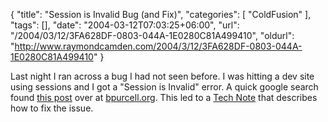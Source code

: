 {
	"title": "Session is Invalid Bug (and Fix)",
	"categories": [
		"ColdFusion"
	],
	"tags": [],
	"date": "2004-03-12T07:03:25+06:00",
	"url": "/2004/03/12/3FA628DF-0803-044A-1E0280C81A499410",
	"oldurl": "http://www.raymondcamden.com/2004/3/12/3FA628DF-0803-044A-1E0280C81A499410"
}

Last night I ran across a bug I had not seen before. I was hitting a dev site using sessions and I got a "Session is Invalid" error. A quick google search found <a href="http://www.bpurcell.org/blog/index.cfm?mode=entry&entry=994">this post</a> over at <a href="http://www.bpurcell.org">bpurcell.org</a>. This led to a <a href="http://www.macromedia.com/support/coldfusion/ts/documents/session_invalid_j2ee.htm">Tech Note</a> that describes how to fix the issue.